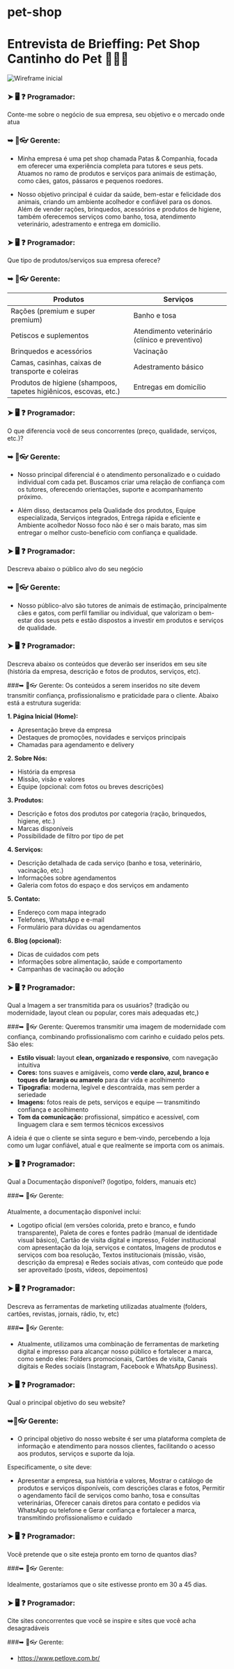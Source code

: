 # pet-shop


# Entrevista de Brieffing: Pet Shop Cantinho do Pet 🐾🐕‍🦺


![Wireframe inicial](lucasgersonlandingpage.svg)





### ➤ 🖥️ ❓ Programador:

Conte-me sobre o negócio de sua empresa, seu objetivo e o mercado onde atua

### ➥ 👔👓 Gerente:
- Minha empresa é uma pet shop chamada Patas & Companhia, focada em oferecer uma experiência completa para tutores e seus pets. Atuamos no ramo de produtos e serviços para animais de estimação, como cães, gatos, pássaros e pequenos roedores.

- Nosso objetivo principal é cuidar da saúde, bem-estar e felicidade dos animais, criando um ambiente acolhedor e confiável para os donos. Além de vender rações, brinquedos, acessórios e produtos de higiene, também oferecemos serviços como banho, tosa, atendimento veterinário, adestramento e entrega em domicílio.

### ➤ 🖥️ ❓ Programador:

Que tipo de produtos/serviços sua empresa oferece?

### ➥ 👔👓 Gerente:

                    
Produtos  | Serviços
------------- | -------------
Rações (premium e super premium)  | Banho e tosa
Petiscos e suplementos  | Atendimento veterinário (clínico e preventivo)
Brinquedos e acessórios | Vacinação
Camas, casinhas, caixas de transporte e coleiras | Adestramento básico
Produtos de higiene (shampoos, tapetes higiênicos, escovas, etc.)  | Entregas em domicílio

### ➤ 🖥️ ❓ Programador:
O que diferencia você de seus concorrentes (preço, qualidade, serviços, etc.)?

### ➥ 👔👓 Gerente: 

- Nosso principal diferencial é o atendimento personalizado e o cuidado individual com cada pet. Buscamos criar uma relação de confiança com os tutores, oferecendo orientações, suporte e acompanhamento próximo.

- Além disso, destacamos pela Qualidade dos produtos, Equipe especializada, Serviços integrados, Entrega rápida e eficiente e Ambiente acolhedor
Nosso foco não é ser o mais barato, mas sim entregar o melhor custo-benefício com confiança e qualidade.

### ➤ 🖥️ ❓ Programador:

Descreva abaixo o público alvo do seu negócio

### ➥ 👔👓 Gerente: 
- Nosso público-alvo são tutores de animais de estimação, principalmente cães e gatos, com perfil familiar ou individual, que valorizam o bem-estar dos seus pets e estão dispostos a investir em produtos e serviços de qualidade.

### ➤ 🖥️ ❓ Programador:

Descreva abaixo os conteúdos que deverão ser inseridos em seu site (história da empresa, descrição e fotos de produtos, serviços, etc).

###➥ 👔👓 Gerente:
Os conteúdos a serem inseridos no site devem transmitir confiança, profissionalismo e praticidade para o cliente. Abaixo está a estrutura sugerida:

**1. Página Inicial (Home):**

* Apresentação breve da empresa
* Destaques de promoções, novidades e serviços principais
* Chamadas para agendamento e delivery

**2. Sobre Nós:**

* História da empresa
* Missão, visão e valores
* Equipe (opcional: com fotos ou breves descrições)

**3. Produtos:**

* Descrição e fotos dos produtos por categoria (ração, brinquedos, higiene, etc.)
* Marcas disponíveis
* Possibilidade de filtro por tipo de pet

**4. Serviços:**

* Descrição detalhada de cada serviço (banho e tosa, veterinário, vacinação, etc.)
* Informações sobre agendamentos
* Galeria com fotos do espaço e dos serviços em andamento

**5. Contato:**

* Endereço com mapa integrado
* Telefones, WhatsApp e e-mail
* Formulário para dúvidas ou agendamentos

**6. Blog (opcional):**

* Dicas de cuidados com pets
* Informações sobre alimentação, saúde e comportamento
* Campanhas de vacinação ou adoção

### ➤ 🖥️ ❓ Programador: 

Qual a Imagem a ser transmitida para os usuários? (tradição ou modernidade, layout clean ou popular, cores mais adequadas etc,)

###➥ 👔👓 Gerente:
Queremos transmitir uma imagem de modernidade com confiança, combinando profissionalismo com carinho e cuidado pelos pets. São eles:

* **Estilo visual:** layout **clean, organizado e responsivo**, com navegação intuitiva
* **Cores:** tons suaves e amigáveis, como **verde claro, azul, branco e toques de laranja ou amarelo** para dar vida e acolhimento
* **Tipografia:** moderna, legível e descontraída, mas sem perder a seriedade
* **Imagens:** fotos reais de pets, serviços e equipe — transmitindo confiança e acolhimento
* **Tom da comunicação:** profissional, simpático e acessível, com linguagem clara e sem termos técnicos excessivos

A ideia é que o cliente se sinta seguro e bem-vindo, percebendo a loja como um lugar confiável, atual e que realmente se importa com os animais.

### ➤ 🖥️ ❓ Programador:

Qual a Documentação disponível? (logotipo, folders, manuais etc)

###➥ 👔👓 Gerente:

Atualmente, a documentação disponível inclui:

- Logotipo oficial (em versões colorida, preto e branco, e fundo transparente), Paleta de cores e fontes padrão (manual de identidade visual básico), Cartão de visita digital e impresso, Folder institucional com apresentação da loja, serviços e contatos, Imagens de produtos e serviços com boa resolução, Textos institucionais (missão, visão, descrição da empresa) e Redes sociais ativas, com conteúdo que pode ser aproveitado (posts, vídeos, depoimentos)

### ➤ 🖥️ ❓ Programador:

Descreva as ferramentas de marketing utilizadas atualmente (folders, cartões, revistas, jornais, rádio, tv, etc)

###➥ 👔👓 Gerente:

- Atualmente, utilizamos uma combinação de ferramentas de marketing digital e impresso para alcançar nosso público e fortalecer a marca, como sendo eles: Folders promocionais, Cartões de visita, Canais digitais e Redes sociais (Instagram, Facebook e WhatsApp Business). 

### ➤ 🖥️ ❓ Programador:

Qual o principal objetivo do seu website?

### ➥👔👓 Gerente:
- O principal objetivo do nosso website é ser uma plataforma completa de informação e atendimento para nossos clientes, facilitando o acesso aos produtos, serviços e suporte da loja.

Especificamente, o site deve:
- Apresentar a empresa, sua história e valores,  Mostrar o catálogo de produtos e serviços disponíveis, com descrições claras e fotos, Permitir o agendamento fácil de serviços como banho, tosa e consultas veterinárias, Oferecer canais diretos para contato e pedidos via WhatsApp ou telefone e Gerar confiança e fortalecer a marca, transmitindo profissionalismo e cuidado

### ➤ 🖥️ ❓ Programador:

Você pretende que o site esteja pronto em torno de quantos dias?

###➥ 👔👓 Gerente: 

Idealmente, gostaríamos que o site estivesse pronto em 30 a 45 dias.

### ➤ 🖥️ ❓ Programador:

Cite sites concorrentes que você se inspire e sites que você acha desagradáveis

###➥ 👔👓 Gerente: 
- https://www.petlove.com.br/

